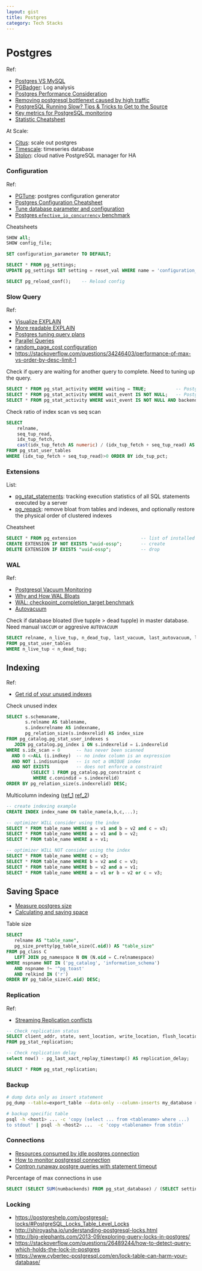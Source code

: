 ```yaml
---
layout: gist
title: Postgres
category: Tech Stacks
---
```


# Postgres

Ref:
- [Postgres VS MySQL](https://www.2ndquadrant.com/en/postgresql/postgresql-vs-mysql/)
- [PGBadger](https://github.com/darold/pgbadger): Log analysis
- [Postgres Performance Consideration](https://thoughtbot.com/blog/postgresql-performance-considerations)
- [Removing postgresql bottlenext caused by high traffic](https://www.percona.com/blog/2020/05/29/removing-postgresql-bottlenecks-caused-by-high-traffic/)
- [PostgreSQL Running Slow? Tips & Tricks to Get to the Source](https://severalnines.com/database-blog/postgresql-running-slow-tips-tricks-get-source)
- [Key metrics for PostgreSQL monitoring](https://www.datadoghq.com/blog/postgresql-monitoring/)
- [Statistic Cheatsheet](https://gist.github.com/ruckus/5718112)

At Scale:
- [Citus](https://www.citusdata.com/): scale out postgres
- [Timescale](https://www.timescale.com/): timeseries database
- [Stolon](https://github.com/sorintlab/stolon): cloud native PostgreSQL manager for HA

### Configuration

Ref:
- [PGTune](https://pgtune.leopard.in.ua/#/): postgres configuration generator
- [Postgres Configuration Cheatsheet](https://pgdash.io/blog/postgres-configuration-cheatsheet.html)
- [Tune database parameter and configuration](https://www.enterprisedb.com/postgres-tutorials/comprehensive-guide-how-tune-database-parameters-and-configuration-postgresql)
- [Postgres `efective_io_concurrency` benchmark](https://portavita.github.io/2019-07-19-PostgreSQL_effective_io_concurrency_benchmarked/)

Cheatsheets
```sql
SHOW all;
SHOW config_file;

SET configuration_parameter TO DEFAULT;

SELECT * FROM pg_settings;
UPDATE pg_settings SET setting = reset_val WHERE name = 'configuration_parameter';

SELECT pg_reload_conf();    -- Reload config
```

### Slow Query

Ref:
- [Visualize EXPLAIN](https://tatiyants.com/pev/#/plans/new)
- [More readable EXPLAIN](https://explain.depesz.com/)
- [Postgres tuning query plans](https://www.gojek.io/blog/the-postgres-performance-tuning-manual-query-plans)
- [Parallel Queries](https://www.percona.com/blog/2019/02/21/parallel-queries-in-postgresql/)
- [random_page_cost configuration](https://amplitude.engineering/how-a-single-postgresql-config-change-improved-slow-query-performance-by-50x-85593b8991b0)
- https://stackoverflow.com/questions/34246403/performance-of-max-vs-order-by-desc-limit-1

Check if query are waiting for another query to complete. Need to tuning up the query.
```sql
SELECT * FROM pg_stat_activity WHERE waiting = TRUE;           -- PostgreSQL 9.5 and earlier
SELECT * FROM pg_stat_activity WHERE wait_event IS NOT NULL;   -- PostgreSQL 9.6
SELECT * FROM pg_stat_activity WHERE wait_event IS NOT NULL AND backend_type = 'client backend';   -- PostgreSQL 10 and later 
```

Check ratio of index scan vs seq scan
```sql
SELECT 
	relname,
	seq_tup_read,
	idx_tup_fetch,
	cast(idx_tup_fetch AS numeric) / (idx_tup_fetch + seq_tup_read) AS idx_tup_pct 
FROM pg_stat_user_tables 
WHERE (idx_tup_fetch + seq_tup_read)>0 ORDER BY idx_tup_pct;
```

### Extensions

List:
- [pg_stat_statements](https://www.citusdata.com/blog/2019/02/08/the-most-useful-postgres-extension-pg-stat-statements/): tracking execution statistics of all SQL statements executed by a server
- [pg_repack](https://github.com/reorg/pg_repack): remove bloat from tables and indexes, and optionally restore the physical order of clustered indexes


Cheatsheet
```sql
SELECT * FROM pg_extension                        -- list of installed extension
CREATE EXTENSION IF NOT EXISTS "uuid-ossp";       -- create
DELETE EXTENSION IF EXISTS "uuid-ossp";           -- drop
```

### WAL

Ref:
- [Postgresql Vacuum Monitoring](https://www.datadoghq.com/blog/postgresql-vacuum-monitoring/)
- [Why and How WAL Bloats](https://dzone.com/articles/postgresql-why-and-how-wal-bloats)
- [WAL: checkpoint_completion_target benchmark](https://www.depesz.com/2010/11/03/checkpoint_completion_target/)
- [Autovacuum](https://www.2ndquadrant.com/en/blog/autovacuum-tuning-basics/)

Check if database bloated (live tupple > dead tupple) in master database. Need manual `VACCUM` or aggresive `AUTOVACUUM` 
```sql
SELECT relname, n_live_tup, n_dead_tup, last_vacuum, last_autovacuum, last_analyze, last_autoanalyze 
FROM pg_stat_user_tables 
WHERE n_live_tup < n_dead_tup;
```

## Indexing

Ref:
- [Get rid of your unused indexes](https://www.cybertec-postgresql.com/en/get-rid-of-your-unused-indexes/)

Check unused index
```sql
SELECT s.schemaname,
       s.relname AS tablename,
       s.indexrelname AS indexname,
       pg_relation_size(s.indexrelid) AS index_size
FROM pg_catalog.pg_stat_user_indexes s
   JOIN pg_catalog.pg_index i ON s.indexrelid = i.indexrelid
WHERE s.idx_scan = 0      -- has never been scanned
  AND 0 <>ALL (i.indkey)  -- no index column is an expression
  AND NOT i.indisunique   -- is not a UNIQUE index
  AND NOT EXISTS          -- does not enforce a constraint
         (SELECT 1 FROM pg_catalog.pg_constraint c
          WHERE c.conindid = s.indexrelid)
ORDER BY pg_relation_size(s.indexrelid) DESC;
```

Multicolumn indexing ([ref_1](https://www.postgresqltutorial.com/postgresql-indexes/postgresql-multicolumn-indexes/) [ref_2](https://www.percona.com/blog/2008/08/22/multiple-column-index-vs-multiple-indexes/))
```sql
-- create indexing example
CREATE INDEX index_name ON table_name(a,b,c,...);

-- optimizer WILL consider using the index
SELECT * FROM table_name WHERE a = v1 and b = v2 and c = v3;
SELECT * FROM table_name WHERE a = v1 and b = v2;
SELECT * FROM table_name WHERE a = v1;

-- optimizer WILL NOT consider using the index
SELECT * FROM table_name WHERE c = v3;
SELECT * FROM table_name WHERE b = v2 and c = v3;
SELECT * FROM table_name WHERE b = v2 and a = v1;
SELECT * FROM table_name WHERE a = v1 or b = v2 or c = v3;
```

## Saving Space

- [Measure postgres size](https://dba.stackexchange.com/questions/23879/measure-the-size-of-a-postgresql-table-row/23933#23933)
- [Calculating and saving space](https://stackoverflow.com/questions/2966524/calculating-and-saving-space-in-postgresql/7431468#7431468)


Table size
```sql
SELECT 
   relname AS "table_name", 
   pg_size_pretty(pg_table_size(C.oid)) AS "table_size" 
FROM pg_class C 
   LEFT JOIN pg_namespace N ON (N.oid = C.relnamespace) 
WHERE nspname NOT IN ('pg_catalog', 'information_schema') 
   AND nspname !~ '^pg_toast' 
   AND relkind IN ('r')
ORDER BY pg_table_size(C.oid) DESC;
```


### Replication

Ref:
- [Streaming Replication conflicts](https://www.cybertec-postgresql.com/en/streaming-replication-conflicts-in-postgresql/)

```sql
-- Check replication status
SELECT client_addr, state, sent_location, write_location, flush_location, replay_location
FROM pg_stat_replication;

-- Check replication delay
select now() - pg_last_xact_replay_timestamp() AS replication_delay;

SELECT * FROM pg_stat_replication;
```

### Backup

```bash
# dump data only as insert statement
pg_dump --table=export_table --data-only --column-inserts my_database > data.sql

# backup specific table
psql -h <host1> ... -c 'copy (select ... from <tablename> where ...)
to stdout' | psql -h <host2> ...  -c 'copy <tablename> from stdin'
```

### Connections

- [Resources consumed by idle postgres connection](https://aws.amazon.com/blogs/database/resources-consumed-by-idle-postgresql-connections/)
- [How to monitor postgresql connection](https://www.enterprisedb.com/postgres-tutorials/how-monitor-postgresql-connections)
- [Contron runaway postgre queries with statement timeout](https://blog.crunchydata.com/blog/control-runaway-postgres-queries-with-statement-timeout)

Percentage of max connections in use
```sql
SELECT (SELECT SUM(numbackends) FROM pg_stat_database) / (SELECT setting::float FROM pg_settings WHERE name = 'max_connections')
```

### Locking

- https://postgreshelp.com/postgresql-locks/#PostgreSQL_Locks_Table_Level_Locks
- http://shiroyasha.io/understanding-postgresql-locks.html
- http://big-elephants.com/2013-09/exploring-query-locks-in-postgres/
- https://stackoverflow.com/questions/26489244/how-to-detect-query-which-holds-the-lock-in-postgres
- https://www.cybertec-postgresql.com/en/lock-table-can-harm-your-database/
